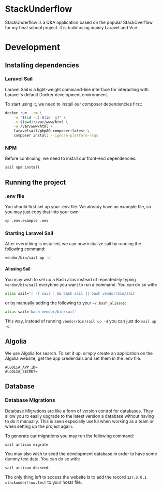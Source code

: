 # StackUnderflow

StackUnderflow is a Q&A application based on the popular StackOverflow for my final school project. It is build using
mainly Laravel and Vue.

# Development

## Installing dependencies

### Laravel Sail

Laravel Sail is a light-weight command-line interface for interacting with Laravel's default Docker development
environment.

To start using it, we need to install our composer dependencies first:

```bash
docker run --rm \
    -u "$(id -u):$(id -g)" \
    -v $(pwd):/var/www/html \
    -w /var/www/html \
    laravelsail/php80-composer:latest \
    composer install --ignore-platform-reqs
```

### NPM

Before continuing, we need to install our front-end dependencies:

```
sail npm install
```

## Running the project

### .env file

You should first set up your .env file. We already have an example file, so you may just copy that into your own:

```bash
cp .env.example .env
```

### Starting Laravel Sail

After everything is installed, we can now initialize sail by running the following command:

```bash
vendor/bin/sail up -d
```

#### Aliasing Sail

You may wish to set up a Bash alias instead of repeatedely typing `vendor/bin/sail` everytime you want to run a command.
You can do so with:

```bash
alias sail='[ -f sail ] && bash sail || bash vendor/bin/sail'
```

or by manually adding the following to your `~/.bash_aliases`:

```bash
alias sail='bash vendor/bin/sail'
```

This way, instead of running `vendor/bin/sail up -d` you can just do `sail up -d`.

## Algolia

We use Algolia for search. To set it up, simply create an application on the Algolia website, get the app credentials
and set them in the .env file.

```dotenv
ALGOLIA_APP_ID=
ALGOLIA_SECRET=
```

## Database

### Database Migrations

Database Migrations are like a form of version control for databases. They allow you to easily upgrade to the latest
version a database without having to do it manually. This is seen especially useful when working as a team or when
setting up the project again.

To generate our migrations you may run the following command:

```bash
sail artisan migrate
```

You may also wish to seed the development database in order to have some dummy test data. You can do so with:

```bash
sail artisan db:seed
```

The only thing left to access the website is to add the record `127.0.0.1 stackunderflow.test` to your hosts file.
